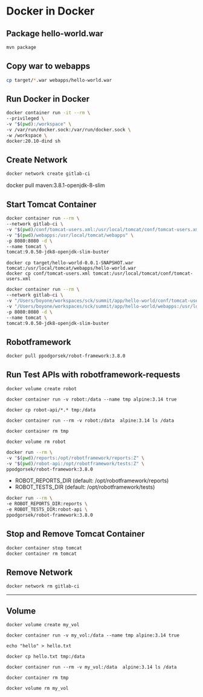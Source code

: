 # Docker in Docker

## Package hello-world.war

```sh
mvn package
```

## Copy war to webapps

```sh
cp target/*.war webapps/hello-world.war
```

## Run Docker in Docker

```sh
docker container run -it --rm \
--privileged \
-v "$(pwd):/workspace" \
-v /var/run/docker.sock:/var/run/docker.sock \
-w /workspace \
docker:20.10-dind sh
```

## Create Network

```sh
docker network create gitlab-ci
```

docker pull maven:3.8.1-openjdk-8-slim

## Start Tomcat Container

```sh
docker container run --rm \
--network gitlab-ci \
-v "$(pwd)/conf/tomcat-users.xml:/usr/local/tomcat/conf/tomcat-users.xml" \
-v "$(pwd)/webapps:/usr/local/tomcat/webapps" \
-p 8080:8080 -d \
--name tomcat \
tomcat:9.0.50-jdk8-openjdk-slim-buster
```

```shell
docker cp target/hello-world-0.0.1-SNAPSHOT.war tomcat:/usr/local/tomcat/webapps/hello-world.war
docker cp conf/tomcat-users.xml tomcat:/usr/local/tomcat/conf/tomcat-users.xml
```

```sh
docker container run --rm \
--network gitlab-ci \
-v "/Users/boyone/workspaces/sck/summit/app/hello-world/conf/tomcat-users.xml:/usr/local/tomcat/conf/tomcat-users.xml" \
-v "/Users/boyone/workspaces/sck/summit/app/hello-world/webapps:/usr/local/tomcat/webapps" \
-p 8080:8080 -d \
--name tomcat \
tomcat:9.0.50-jdk8-openjdk-slim-buster
```

## Robotframework

```sh
docker pull ppodgorsek/robot-framework:3.8.0
```

## Run Test APIs with robotframework-requests

```shell
docker volume create robot

docker container run -v robot:/data --name tmp alpine:3.14 true

docker cp robot-api/*.* tmp:/data

docker container run --rm -v robot:/data  alpine:3.14 ls /data

docker container rm tmp

docker volume rm robot
```

```sh
docker run --rm \
-v "$(pwd)/reports:/opt/robotframework/reports:Z" \
-v "$(pwd)/robot-api:/opt/robotframework/tests:Z" \
ppodgorsek/robot-framework:3.8.0
```

- ROBOT_REPORTS_DIR (default: /opt/robotframework/reports)
- ROBOT_TESTS_DIR (default: /opt/robotframework/tests)

```sh
docker run --rm \
-e ROBOT_REPORTS_DIR:reports \
-e ROBOT_TESTS_DIR:robot-api \
ppodgorsek/robot-framework:3.8.0
```

## Stop and Remove Tomcat Container

```sh
docker container stop tomcat
docker container rm tomcat
```

## Remove Network

```sh
docker network rm gitlab-ci
```

---

## Volume

```shell
docker volume create my_vol

docker container run -v my_vol:/data --name tmp alpine:3.14 true

echo "hello" > hello.txt

docker cp hello.txt tmp:/data

docker container run --rm -v my_vol:/data  alpine:3.14 ls /data

docker container rm tmp

docker volume rm my_vol
```
